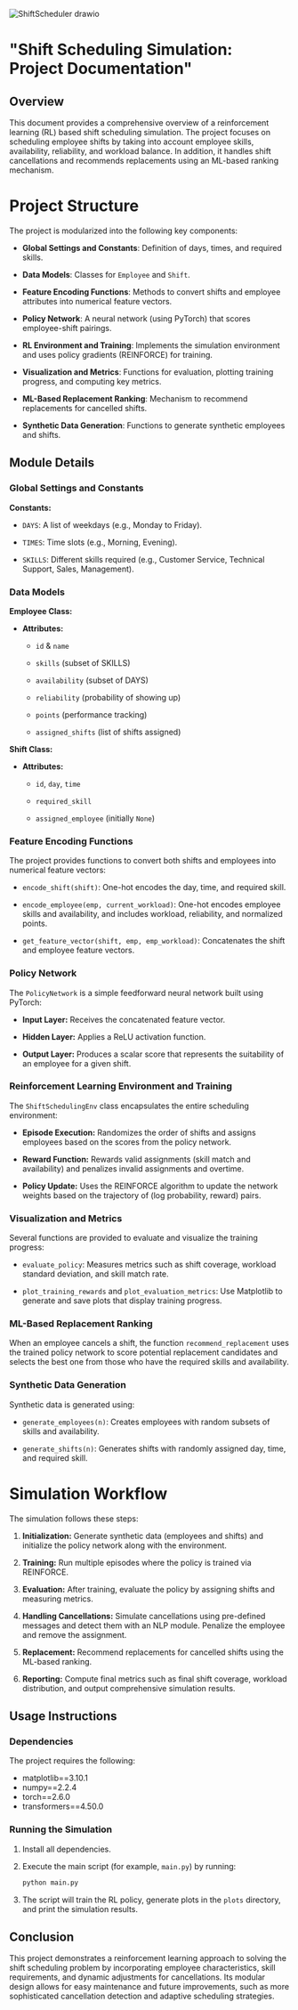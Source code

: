 
![ShiftScheduler drawio](https://github.com/user-attachments/assets/87b83b80-94c5-4196-84c0-1dfe778f10fb)


# "Shift Scheduling Simulation: Project Documentation"

## Overview

This document provides a comprehensive overview of a reinforcement
learning (RL) based shift scheduling simulation. The project focuses on
scheduling employee shifts by taking into account employee skills,
availability, reliability, and workload balance. In addition, it handles
shift cancellations and recommends replacements using an ML-based
ranking mechanism.

# Project Structure

The project is modularized into the following key components:

-   **Global Settings and Constants**: Definition of days, times, and
    required skills.

-   **Data Models**: Classes for `Employee` and `Shift`.

-   **Feature Encoding Functions**: Methods to convert shifts and
    employee attributes into numerical feature vectors.

-   **Policy Network**: A neural network (using PyTorch) that scores
    employee-shift pairings.

-   **RL Environment and Training**: Implements the simulation
    environment and uses policy gradients (REINFORCE) for training.

-   **Visualization and Metrics**: Functions for evaluation, plotting
    training progress, and computing key metrics.

-   **ML-Based Replacement Ranking**: Mechanism to recommend
    replacements for cancelled shifts.

-   **Synthetic Data Generation**: Functions to generate synthetic
    employees and shifts.

## Module Details

### Global Settings and Constants

**Constants:**

-   `DAYS`: A list of weekdays (e.g., Monday to Friday).

-   `TIMES`: Time slots (e.g., Morning, Evening).

-   `SKILLS`: Different skills required (e.g., Customer Service,
    Technical Support, Sales, Management).

### Data Models

**Employee Class:**

-   **Attributes:**

    -   `id` & `name`

    -   `skills` (subset of SKILLS)

    -   `availability` (subset of DAYS)

    -   `reliability` (probability of showing up)

    -   `points` (performance tracking)

    -   `assigned_shifts` (list of shifts assigned)

**Shift Class:**

-   **Attributes:**

    -   `id`, `day`, `time`

    -   `required_skill`

    -   `assigned_employee` (initially `None`)

### Feature Encoding Functions

The project provides functions to convert both shifts and employees into
numerical feature vectors:

-   `encode_shift(shift)`: One-hot encodes the day, time, and required
    skill.

-   `encode_employee(emp, current_workload)`: One-hot encodes employee
    skills and availability, and includes workload, reliability, and
    normalized points.

-   `get_feature_vector(shift, emp, emp_workload)`: Concatenates the
    shift and employee feature vectors.

### Policy Network

The `PolicyNetwork` is a simple feedforward neural network built using
PyTorch:

-   **Input Layer:** Receives the concatenated feature vector.

-   **Hidden Layer:** Applies a ReLU activation function.

-   **Output Layer:** Produces a scalar score that represents the
    suitability of an employee for a given shift.

### Reinforcement Learning Environment and Training

The `ShiftSchedulingEnv` class encapsulates the entire scheduling
environment:

-   **Episode Execution:** Randomizes the order of shifts and assigns
    employees based on the scores from the policy network.

-   **Reward Function:** Rewards valid assignments (skill match and
    availability) and penalizes invalid assignments and overtime.

-   **Policy Update:** Uses the REINFORCE algorithm to update the
    network weights based on the trajectory of (log probability, reward)
    pairs.

### Visualization and Metrics

Several functions are provided to evaluate and visualize the training
progress:

-   `evaluate_policy`: Measures metrics such as shift coverage, workload
    standard deviation, and skill match rate.

-   `plot_training_rewards` and `plot_evaluation_metrics`: Use
    Matplotlib to generate and save plots that display training
    progress.

### ML-Based Replacement Ranking

When an employee cancels a shift, the function `recommend_replacement`
uses the trained policy network to score potential replacement
candidates and selects the best one from those who have the required
skills and availability.

### Synthetic Data Generation

Synthetic data is generated using:

-   `generate_employees(n)`: Creates employees with random subsets of
    skills and availability.

-   `generate_shifts(n)`: Generates shifts with randomly assigned day,
    time, and required skill.

# Simulation Workflow

The simulation follows these steps:

1.  **Initialization:** Generate synthetic data (employees and shifts)
    and initialize the policy network along with the environment.

2.  **Training:** Run multiple episodes where the policy is trained via
    REINFORCE.

3.  **Evaluation:** After training, evaluate the policy by assigning
    shifts and measuring metrics.

4.  **Handling Cancellations:** Simulate cancellations using pre-defined
    messages and detect them with an NLP module. Penalize the employee
    and remove the assignment.

5.  **Replacement:** Recommend replacements for cancelled shifts using
    the ML-based ranking.

6.  **Reporting:** Compute final metrics such as final shift coverage,
    workload distribution, and output comprehensive simulation results.

## Usage Instructions

### Dependencies

The project requires the following:
- matplotlib==3.10.1
- numpy==2.2.4
- torch==2.6.0
- transformers==4.50.0

### Running the Simulation

1.  Install all dependencies.

2.  Execute the main script (for example,
    `main.py`) by running:

    ``` {.bash language="bash"}
    python main.py
    ```

3.  The script will train the RL policy, generate plots in the `plots`
    directory, and print the simulation results.

## Conclusion

This project demonstrates a reinforcement learning approach to solving
the shift scheduling problem by incorporating employee characteristics,
skill requirements, and dynamic adjustments for cancellations. Its
modular design allows for easy maintenance and future improvements, such
as more sophisticated cancellation detection and adaptive scheduling
strategies.


